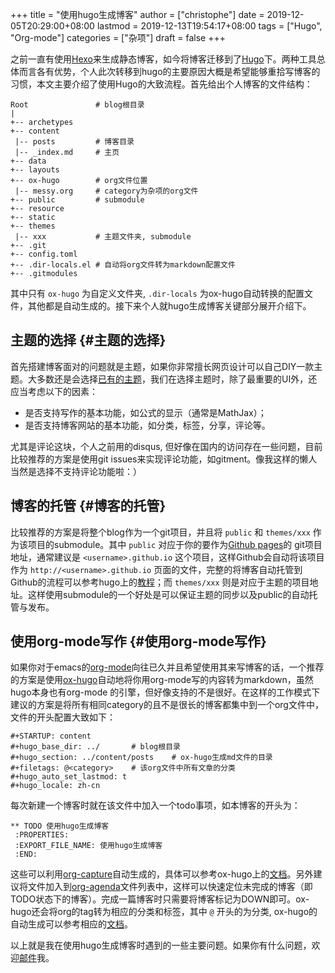 +++
title = "使用hugo生成博客"
author = ["christophe"]
date = 2019-12-05T20:29:00+08:00
lastmod = 2019-12-13T19:54:17+08:00
tags = ["Hugo", "Org-mode"]
categories = ["杂项"]
draft = false
+++

之前一直有使用[Hexo](https://hexo.io/zh-cn/index.html)来生成静态博客，如今将博客迁移到了[Hugo](https://gohugo.io/)下。两种工具总体而言各有优势，个人此次转移到hugo的主要原因大概是希望能够重拾写博客的习惯，本文主要介绍了使用Hugo的大致流程。首先给出个人博客的文件结构：

```text
Root               # blog根目录
|
+-- archetypes
+-- content
 |-- posts         # 博客目录
 |-- _index.md     # 主页
+-- data
+-- layouts
+-- ox-hugo        # org文件位置
 |-- messy.org     # category为杂项的org文件
+-- public         # submodule
+-- resource
+-- static
+-- themes
 |-- xxx           # 主题文件夹, submodule
+-- .git
+-- config.toml
+-- .dir-locals.el # 自动将org文件转为markdown配置文件
+-- .gitmodules
```

其中只有 `ox-hugo` 为自定义文件夹, `.dir-locals` 为ox-hugo自动转换的配置文件，其他都是自动生成的。接下来个人就hugo生成博客关键部分展开介绍下。


## 主题的选择 {#主题的选择}

首先搭建博客面对的问题就是主题，如果你非常擅长网页设计可以自己DIY一款主题。大多数还是会选择[已有的主题](https://themes.gohugo.io/)，我们在选择主题时，除了最重要的UI外，还应当考虑以下的因素：

-   是否支持写作的基本功能，如公式的显示（通常是MathJax）；
-   是否支持博客网站的基本功能，如分类，标签，分享，评论等。

尤其是评论这块，个人之前用的disqus, 但好像在国内的访问存在一些问题，目前比较推荐的方案是使用git issues来实现评论功能，如gitment。像我这样的懒人当然是选择不支持评论功能啦：）


## 博客的托管 {#博客的托管}

比较推荐的方案是将整个blog作为一个git项目，并且将 `public` 和 `themes/xxx` 作为该项目的submodule。其中 `public` 对应于你的要作为[Github pages](https://help.github.com/articles/user-organization-and-project-pages/#user--organization-pages)的
git项目地址，通常建议是 `<username>.github.io` 这个项目，这样Github会自动将该项目作为 `http://<username>.github.io` 页面的文件，完整的将博客自动托管到Github的流程可以参考hugo上的[教程](https://gohugo.io/hosting-and-deployment/hosting-on-github/)；而 `themes/xxx` 则是对应于主题的项目地址。这样使用submodule的一个好处是可以保证主题的同步以及public的自动托管与发布。


## 使用org-mode写作 {#使用org-mode写作}

如果你对于emacs的[org-mode](https://orgmode.org/)向往已久并且希望使用其来写博客的话，一个推荐的方案是使用[ox-hugo](https://ox-hugo.scripter.co/)自动地将你用org-mode写的内容转为markdown，虽然hugo本身也有org-mode
的引擎，但好像支持的不是很好。在这样的工作模式下建议的方案是将所有相同category的且不是很长的博客都集中到一个org文件中，文件的开头配置大致如下：

```text
#+STARTUP: content
#+hugo_base_dir: ../       # blog根目录
#+hugo_section: ../content/posts    # ox-hugo生成md文件的目录
#+filetags: @<category>    # 该org文件中所有文章的分类
#+hugo_auto_set_lastmod: t
#+hugo_locale: zh-cn
```

每次新建一个博客时就在该文件中加入一个todo事项，如本博客的开头为：

```text
** TODO 使用hugo生成博客
 :PROPERTIES:
 :EXPORT_FILE_NAME: 使用hugo生成博客
 :END:
```

这些可以利用[org-capture](https://orgmode.org/manual/Capture.html)自动生成的，具体可以参考ox-hugo上的[文档](https://ox-hugo.scripter.co/doc/org-capture-setup/)。另外建议将文件加入到[org-agenda](https://orgmode.org/manual/Agenda-views.html)文件列表中，这样可以快速定位未完成的博客（即TODO状态下的博客）。完成一篇博客时只需要将博客标记为DOWN即可。ox-hugo还会将org的tag转为相应的分类和标签，其中 `@` 开头的为分类, ox-hugo的自动生成可以参考相应的[文档](https://ox-hugo.scripter.co/doc/auto-export-on-saving/)。

以上就是我在使用hugo生成博客时遇到的一些主要问题。如果你有什么问题，欢迎[邮件](mailto:hey%5Fchristophe@outlook.com)我。
